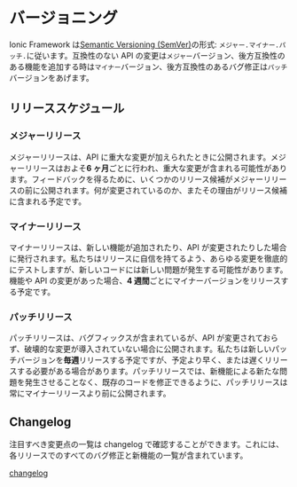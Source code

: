 # バージョニング

<!-- TOC goes here -->

Ionic Framework は<a href="https://semver.org/" target="_blank">Semantic Versioning (SemVer)</a>の形式: <code>メジャー.マイナー.パッチ.</code>に従います。互換性のない API の変更は<code>メジャー</code>バージョン、後方互換性のある機能を追加する時は<code>マイナー</code>バージョン、後方互換性のあるバグ修正は<code>パッチ</code>バージョンをあげます。

## リリーススケジュール

### メジャーリリース

メジャーリリースは、API に重大な変更が加えられたときに公開されます。メジャーリリースはおよそ**6 ヶ月**ごとに行われ、重大な変更が含まれる可能性があります。フィードバックを得るために、いくつかのリリース候補がメジャーリリースの前に公開されます。何が変更されているのか、またその理由がリリース候補に含まれる予定です。

### マイナーリリース

マイナーリリースは、新しい機能が追加されたり、API が変更されたりした場合に発行されます。私たちはリリースに自信を持てるよう、あらゆる変更を徹底的にテストしますが、新しいコードには新しい問題が発生する可能性があります。機能や API の変更があった場合、**4 週間**ごとにマイナーバージョンをリリースする予定です。

### パッチリリース

パッチリリースは、バグフィックスが含まれているが、API が変更されておらず、破壊的な変更が導入されていない場合に公開されます。私たちは新しいパッチバージョンを**毎週**リリースする予定ですが、予定より早く、または遅くリリースする必要がある場合があります。パッチリリースでは、新機能による新たな問題を発生させることなく、既存のコードを修正できるように、パッチリリースは常にマイナーリリースより前に公開されます。

## Changelog

注目すべき変更点の一覧は changelog で確認することができます。これには、
各リリースでのすべてのバグ修正と新機能の一覧が含まれています。

<a href="https://github.com/ionic-team/ionic/blob/master/CHANGELOG.md" target="_blank">
  changelog
</a>
